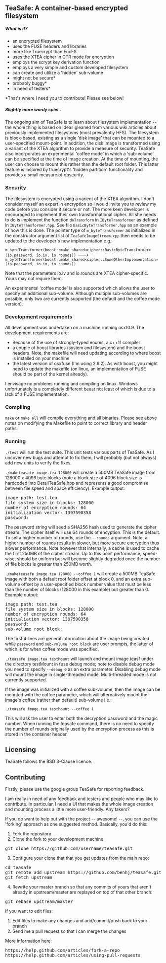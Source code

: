 TeaSafe: A container-based encrypted filesystem
-----------------------------------------------

##### What is it?

- an encrypted filesystem
- uses the FUSE headers and libraries 
- more like Truecrypt than EncFS
- uses the XTEA cipher in CTR mode for encryption
- employs the scrypt key derivation function
- employs a very simple and custom developed filesystem 
- can create and utilize a 'hidden' sub-volume
- might not be secure*
- probably buggy*
- in need of testers*

*That's where I need you to contribute! Please see below!

##### Slightly more wordy spiel..

The ongoing aim of TeaSafe is to learn about 
filesystem implementation -- the whole thing is based on ideas gleaned from various wiki 
articles about previously implemented filesystems (most prevalently HFS).
The filesystem is block-based, existing as a single 'disk image'
that can be mounted to a user-specified mount-point. In addition, the disk image 
is transformed using a variant of the XTEA algorithm to provide a measure of security.
TeaSafe also incorporates an experimental
'coffee mode' in which a 'sub-volume' can be specified at the time
of image creation. At the time of mounting, the user can choose to mount this
rather than the default root folder. This latter feature is inspired by truecrypt's 
'hidden partition' functionality and provides a small measure of obscurity.

### Security

The filesystem is encrypted using a varient of the XTEA algorithm. 
I don't consider myself an expert in encryption so I would invite you to
review my code before you consider it secure or not.
The more keen developer is encouraged to implement their own transformational cipher. All she 
needs to do is implement the function `doTransform` in `IByteTransformer` as defined in `IByteTransformer.hpp`.
See file `BasicByteTransformer.hpp` as an example of how this is done. The pointer type of `m_byteTransformer`
as initialized in the constructor argument list of `TeaSafeImageStream.cpp` then needs to be updated to
the developer's new implementation e.g.:

`m_byteTransformer(boost::make_shared<cipher::BasicByteTransformer>(io.password, io.iv, io.rounds))` --->
`m_byteTransformer(boost::make_shared<cipher::SomeOtherImplementation>(io.password, io.iv, io.rounds))`

Note that the parameters io.iv and io.rounds are XTEA cipher-specific. Yours may not require them.

An experimental 'coffee mode' is also supported which allows the user to specify
an additional sub-volume. Although multiple sub-volumes are possible, only two 
are currently supported (the default and the coffee mode version).

### Development requirements

All development was undertaken on a machine running osx10.9.
The development requirements are:

- Because of the use of strongly-typed enums, a c++11 compiler 
- a couple of boost libraries (system and filesystem) and the boost headers. Note, the makefile will need 
updating according to where boost is installed on your machine
- the latest version of osxfuse (I'm using 2.6.2). As with boost, you might need to update the makefile
(on linux, an implementation of FUSE should be part of the kernel already).

I envisage no problems running and compiling on linux. Windows unfortunately is a completely different beast
not least of which is due to a lack of a FUSE implementation.

### Compiling

`make` or `make all` will compile everything and all binaries. Please see above notes
on modifying the Makefile to point to correct library and header paths.

### Running

`./test` will run the test suite. This unit tests various parts of TeaSafe. As I uncover
new bugs and attempt to fix them, I will probably (but not always) add new units to verify the fixes.

`./maketeasafe image.tea 128000` will create a 500MB TeaSafe image from 128000 x 4096
byte blocks (note a block size of 4096 block size is hardcoded into DetailTeaSafe.hpp and represents
a good compromise between file speed and space efficiency). Example output:

<pre>
image path: test.tea
file system size in blocks: 128000
number of encryption rounds: 64
initialization vector: 1397590358
password:
</pre>

The password string will seed a SHA256 hash used to generate the
cipher stream. The cipher itself will use 64 rounds of encyption. This
is the default. To set a higher number of rounds, use the `--rounds` argument.
Note, a higher number of rounds results in slower, but more secure encryption thus
slower performance. Note however that internally, a cache is used to cache 
the first 250MB of the cipher stream. Up to this point performance, speed-wise, should be uniform
but will become slightly degraded once the number of file blocks is greater than
250MB worth.

`./maketeasafe image.tea 128000 --coffee 1` will create a 500MB TeaSafe image with
both a default root folder offset at block 0, and an extra sub-volume offset by a user-specified
block number value that must be less than the number of blocks (128000 in this example)
but greater than 0. Example output:

<pre>
image path: test.tea
file system size in blocks: 128000
number of encryption rounds: 64
initialiation vector: 1397590358
password:
sub-volume root block:
</pre>

The first 4 lines are general information about the image being created while
`password` and `sub-volume root block` are user prompts, the latter of which
is for when coffee mode was specified.

`./teasafe image.tea testMount` will launch and mount image.teasf under 
the directory testMount in fuse debug mode; note to disable debug
mode you need to specify `--debug 0` as an extra parameter. Disabling
debug mode will mount the image in single-threaded mode. Multi-threaded mode
is not currently supported.

If the image was initialized with a coffee sub-volume, then the image can be mounted
with the coffee parameter, which will alternatively mount the image's coffee 
(rather than default) sub-volume i.e.:

`./teasafe image.tea testMount --coffee 1`

This will ask the user to enter both the decryption password and the magic number.
When running the teasafe command, there is no need to specify the number of rounds originally used
by the encryption process as this is stored in the container header.

Licensing
---------

TeaSafe follows the BSD 3-Clause licence. 

Contributing
------------

Firstly, please use the google group TeaSafe for reporting feedback.

I am really in need of any feedback and testers and people who may like to
contribute. In particular, I need a UI that makes the whole image creation
and mounting process a little more user-friendly. Any takers?

If you do want to help out with the project -- awesome! --, you can use the 'forking' approach
as one suggested method. Basically, you'd do this:

1. Fork the repository
2. Clone the fork to your development machine
<pre>
git clone https://github.com/username/teasafe.git
</pre>
3. Configure your clone that that you get updates from the main repo:
<pre>
cd teasafe
git remote add upstream https://github.com/benhj/teasafe.git
git fetch upstream
</pre>
4. Rewrite your master branch so that any commits of yours that
aren't already in upstream/master are replayed on top of that
other branch:
<pre>
git rebase upstream/master
</pre>

If you want to edit files:

1. Edit files to make any changes and add/commit/push back to your branch
2. Send me a pull request so that I can merge the changes
 
More information here:
<pre>
https://help.github.com/articles/fork-a-repo
https://help.github.com/articles/using-pull-requests
</pre>

